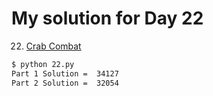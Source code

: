 # My solution for Day 22

22. [Crab Combat](https://adventofcode.com/2020/day/22)
```bash
$ python 22.py
Part 1 Solution =  34127
Part 2 Solution =  32054
```

